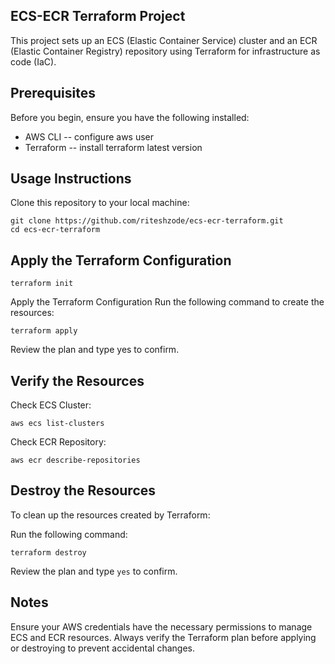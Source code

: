 ## ECS-ECR Terraform Project

This project sets up an ECS (Elastic Container Service) cluster and an ECR (Elastic Container Registry) repository using Terraform for infrastructure as code (IaC).

## Prerequisites

Before you begin, ensure you have the following installed:

- AWS CLI -- configure aws user
- Terraform -- install terraform latest version
  
## Usage Instructions

Clone this repository to your local machine:

    git clone https://github.com/riteshzode/ecs-ecr-terraform.git
    cd ecs-ecr-terraform
    
## Apply the Terraform Configuration

    terraform init

Apply the Terraform Configuration
Run the following command to create the resources:


    terraform apply

Review the plan and type yes to confirm.


## Verify the Resources
Check ECS Cluster:

    aws ecs list-clusters

Check ECR Repository:

    aws ecr describe-repositories

## Destroy the Resources
To clean up the resources created by Terraform:

Run the following command:

    terraform destroy

Review the plan and type `yes` to confirm.

## Notes
Ensure your AWS credentials have the necessary permissions to manage ECS and ECR resources.
Always verify the Terraform plan before applying or destroying to prevent accidental changes.
